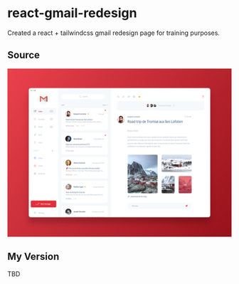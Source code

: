 # react-gmail-redesign
Created a react + tailwindcss gmail redesign page for training purposes.

## Source
[![Foo](src/assets/source.png)](https://dribbble.com/shots/14431510-Gmail-redesign/)

## My Version
TBD